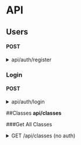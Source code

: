 # API

## Users

#### POST

<details>
    <summary>
     api/auth/register
    </summary>

Body:
  | Parameter | Type | Note|
  | :-- | :-- | :-- |
  | username | string | (required) |
  | password | string | (required) |
  | role    | string |  |
 
</details>

### Login

#### POST

<details>
    <summary>
     api/auth/login
    </summary>

Body:
  | Parameter | Type | Note|
  | :-- | :-- | :-- |
  | username | string | (required) |
  | password | string | (required) |
 

Response:

  ```
    { 
        message: 'welcome, username'
        token: <AUTH_TOKEN> 
    }
  ```

</details>

##Classes
**api/classes**

###Get All Classes

<details>
    <summary>
    GET /api/classes (no auth)
    </summary>
    
 Response:
  
```
[
    {
        "class_id": 1,
        "class_name": "Boxing For Beginners",
        "class_type": 'Boxing',
        "start_time": "08:00:00",
        "duration": 60,
        "intensity_level": "Easy",
        "class_location": "Arizona",
        "registered": 3,
        "max_size": 10,
        "instructor_id": 1
    },
    {
        "class_id": 2,
        "class_name": "Yoga for beginners",
        "class_type": "Yoga",
        "start_time": "10:30:00",
        "duration": 60,
        "intensity_level": "Easy",
        "class_location": "Arizona",
        "registered": 3,
        "max_size": 10,
        "instructor_id": 1
    },
  ]
 ```
 
</details>